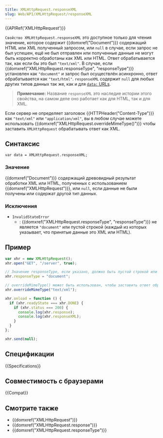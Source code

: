 ```yaml
---
title: XMLHttpRequest.responseXML
slug: Web/API/XMLHttpRequest/responseXML
---
```


{{APIRef('XMLHttpRequest')}}

`Свойство XMLHttpRequest.responseXML` это доступное только для чтения значение, которое содержит {{domxref("Document")}} содержащий HTML или XML полученный запросом, или `null` в случае, если запрос не был успешен, ещё не был отправлен или полученные данные не могут быть корректно обработаны как XML или HTML. Ответ обрабатывается так, как если бы это был `"text/xml"`. В случае, если {{domxref("XMLHttpRequest.responseType", "responseType")}} установлен как `"document"` и запрос был осуществлён асинхронно, ответ обрабатывается как `"text/html"`. `responseXML` содержит `null` для любых других типов данных так же, как и для [`data:` URLs](/ru/docs/Web/HTTP/Basics_of_HTTP/Data_URIs).

> **Примечание:** Название `responseXML` это наследие истории этого свойства, на самом деле оно работает как для HTML, так и для XML.

Если сервер не определяет заголовок {{HTTPHeader("Content-Type")}} как `"text/xml"` или `"application/xml"`, вы в любом случае можете использовать {{domxref("XMLHttpRequest.overrideMimeType()")}} чтобы заставить `XMLHttpRequest` обрабатывать ответ как XML.

## Синтаксис

```
var data = XMLHttpRequest.responseXML;
```

### Значение

{{domxref("Document")}} содержащий древовидный результат обработки XML или HTML, полученных с использованием {{domxref("XMLHttpRequest")}}, или `null`, если данные не были получены или содержат другой тип данных.

### Исключения

- `InvalidStateError`
  - : {{domxref("XMLHttpRequest.responseType", "responseType")}} не является `"document"` или пустой строкой (каждый из которых указывает, что принятые данные это XML или HTML).

## Пример

```js
var xhr = new XMLHttpRequest();
xhr.open("GET", "/server", true);

// Значение responseType, если указано, должно быть пустой строкой или "document"
xhr.responseType = "document";

// overrideMimeType() может быть использован, чтобы заставить ответ обрабатываться как XML
xhr.overrideMimeType("text/xml");

xhr.onload = function () {
  if (xhr.readyState === xhr.DONE) {
    if (xhr.status === 200) {
      console.log(xhr.response);
      console.log(xhr.responseXML);
    }
  }
};

xhr.send(null);
```

## Спецификации

{{Specifications}}

## Совместимость с браузерами

{{Compat}}

## Смотрите также

- {{domxref("XMLHttpRequest")}}
- {{domxref("XMLHttpRequest.response")}}
- {{domxref("XMLHttpRequest.responseType")}}
